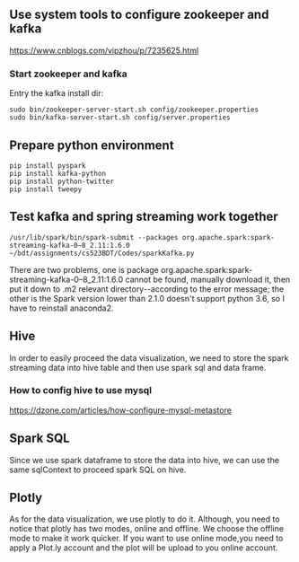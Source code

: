 
## Use system tools to configure zookeeper and kafka
https://www.cnblogs.com/vipzhou/p/7235625.html

### Start zookeeper and kafka
Entry the kafka install dir:
```
sudo bin/zookeeper-server-start.sh config/zookeeper.properties
sudo bin/kafka-server-start.sh config/server.properties
```

## Prepare python environment
```
pip install pyspark
pip install kafka-python
pip install python-twitter
pip install tweepy
```

## Test kafka and spring streaming work together
```
/usr/lib/spark/bin/spark-submit --packages org.apache.spark:spark-streaming-kafka-0–8_2.11:1.6.0 ~/bdt/assignments/cs523BDT/Codes/sparkKafka.py
```
There are two problems, one is package org.apache.spark:spark-streaming-kafka-0–8_2.11:1.6.0 cannot be found, manually download it, then put it down to .m2 relevant directory--according to the error message; the other is the Spark version lower than 2.1.0 doesn't support python 3.6, so I have to reinstall anaconda2.


## Hive 
In order to easily proceed the data visualization, we need to store the spark streaming data into hive table and then use spark sql and data frame.

### How to config hive to use mysql
https://dzone.com/articles/how-configure-mysql-metastore

## Spark SQL
Since we use spark dataframe to store the data into hive, we can use the same sqlContext to proceed spark SQL on hive.

## Plotly
As for the data visualization, we use plotly to do it. Although, you need to notice that plotly has two modes, online and offline. We choose the offline mode to make it work quicker.
If you want to use online mode,you need to apply a Plot.ly account and the plot will be upload to you online account.

